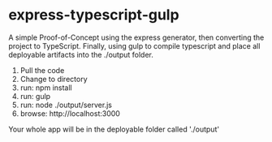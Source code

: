 # express-typescript-gulp
A simple Proof-of-Concept using the express generator, then converting the project to TypeScript. Finally, using gulp to compile typescript and place all deployable artifacts into the ./output folder.


1. Pull the code
2. Change to directory
3. run: npm install
4. run: gulp
5. run: node ./output/server.js
6. browse: http://localhost:3000

Your whole app will be in the deployable folder called './output'
